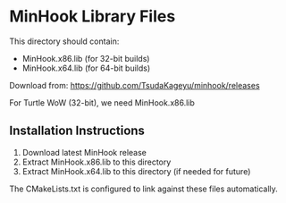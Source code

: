# MinHook Library Files

This directory should contain:
- MinHook.x86.lib (for 32-bit builds)
- MinHook.x64.lib (for 64-bit builds)

Download from: https://github.com/TsudaKageyu/minhook/releases

For Turtle WoW (32-bit), we need MinHook.x86.lib

## Installation Instructions

1. Download latest MinHook release
2. Extract MinHook.x86.lib to this directory
3. Extract MinHook.x64.lib to this directory (if needed for future)

The CMakeLists.txt is configured to link against these files automatically.
